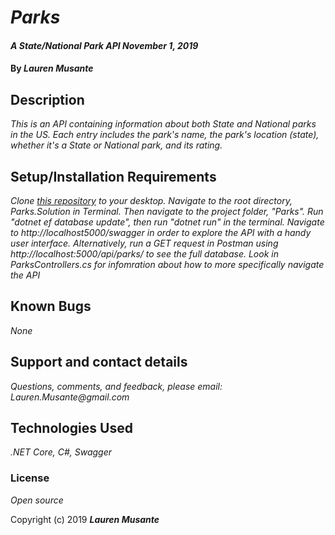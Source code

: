 # _Parks_

#### _A State/National Park API November 1, 2019_

#### By _**Lauren Musante**_

## Description

_This is an API containing information about both State and National parks in the US. Each entry includes the park's name, the park's location (state), whether it's a State or National park, and its rating._

## Setup/Installation Requirements

_Clone [this repository](https://github.com/LaurenMusante/Parks) to your desktop. Navigate to the root directory, Parks.Solution in Terminal. Then navigate to the project folder, "Parks". Run "dotnet ef database update", then run "dotnet run" in the terminal. Navigate to http://localhost5000/swagger in order to explore the API with a handy user interface. Alternatively, run a GET request in Postman using http://localhost:5000/api/parks/ to see the full database. Look in ParksControllers.cs for infomration about how to more specifically navigate the API_

## Known Bugs

_None_

## Support and contact details

_Questions, comments, and feedback, please email: Lauren.Musante@gmail.com_

## Technologies Used

_.NET Core, C#, Swagger_

### License

*Open source*

Copyright (c) 2019 **_Lauren Musante_**